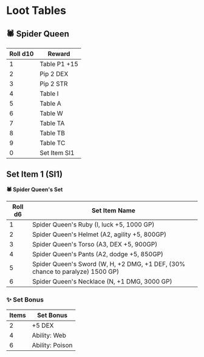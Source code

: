 # Loot Tables

## 🕷️ Spider Queen

| Roll d10 | Reward       |
| -------- | ------------ |
| 1        | Table P1 +15 |
| 2        | Pip 2 DEX    |
| 3        | Pip 2 STR    |
| 4        | Table I      |
| 5        | Table A      |
| 6        | Table W      |
| 7        | Table TA     |
| 8        | Table TB     |
| 9        | Table TC     |
| 0        | Set Item SI1 |

## Set Item 1 (SI1)

**🕷️ Spider Queen's Set**

| Roll d6 | Set Item Name                                                                 |
| ------- | ----------------------------------------------------------------------------- |
| 1       | Spider Queen's Ruby (I, luck +5, 1000 GP)                                     |
| 2       | Spider Queen's Helmet (A2, agility +5, 800GP)                                 |
| 3       | Spider Queen's Torso (A3, DEX +5, 900GP)                                      |
| 4       | Spider Queen's Pants (A2, dodge +5, 850GP)                                    |
| 5       | Spider Queen's Sword (W, H, +2 DMG, +1 DEF, (30% chance to paralyze) 1500 GP) |
| 6       | Spider Queen's Necklace (N, +1 DMG, 3000 GP)                                  |

### ✨ Set Bonus

| Items | Set Bonus       |
| ----- | --------------- |
| 2     | +5 DEX          |
| 4     | Ability: Web    |
| 6     | Ability: Poison |
